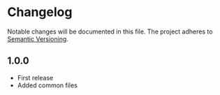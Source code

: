 Changelog
=========

Notable changes will be documented in this file. The project adheres to [Semantic Versioning].

1.0.0
-----

* First release
* Added common files

[Semantic Versioning]: http://semver.org "Semantic Versioning"
